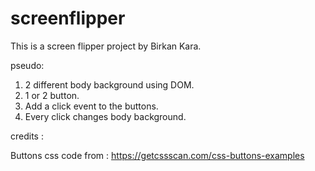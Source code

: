 # screenflipper
This is a screen flipper project by Birkan Kara.

pseudo:

1) 2 different body background using DOM.
2) 1 or 2 button.
3) Add a click event to the buttons.
4) Every click changes body background.



credits : 

Buttons css code from : https://getcssscan.com/css-buttons-examples
